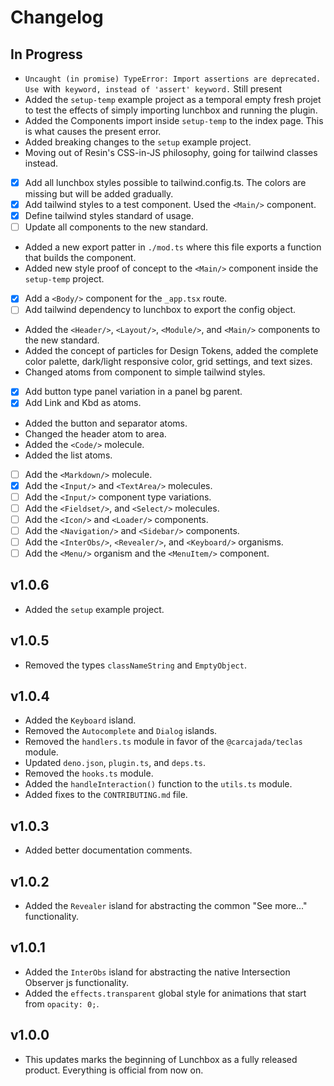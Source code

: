 # Changelog

## In Progress

- `Uncaught (in promise) TypeError: Import assertions are deprecated. Use `with` keyword, instead of 'assert' keyword.` Still present
- Added the `setup-temp` example project as a temporal empty fresh projet to test the effects of simply importing lunchbox and running the plugin.
- Added the Components import inside `setup-temp` to the index page. This is what causes the present error.
- Added breaking changes to the `setup` example project.
- Moving out of Resin's CSS-in-JS philosophy, going for tailwind classes instead.
- [x] Add all lunchbox styles possible to tailwind.config.ts. The colors are missing but will be added gradually.
- [x] Add tailwind styles to a test component. Used the `<Main/>` component.
- [x] Define tailwind styles standard of usage.
- [ ] Update all components to the new standard.
- Added a new export patter in `./mod.ts` where this file exports a function that builds the component.
- Added new style proof of concept to the `<Main/>` component inside the `setup-temp` project.
- [x] Add a `<Body/>` component for the `_app.tsx` route.
- [ ] Add tailwind dependency to lunchbox to export the config object.
- Added the `<Header/>`, `<Layout/>`, `<Module/>`, and `<Main/>` components to the new standard.
- Added the concept of particles for Design Tokens, added the complete color palette, dark/light responsive color, grid settings, and text sizes.
- Changed atoms from component to simple tailwind styles.
- [x] Add button type panel variation in a panel bg parent.
- [x] Add Link and Kbd as atoms.
- Added the button and separator atoms.
- Changed the header atom to area.
- Added the `<Code/>` molecule.
- Added the list atoms.
- [ ] Add the `<Markdown/>` molecule.
- [x] Add the `<Input/>` and `<TextArea/>` molecules.
- [ ] Add the `<Input/>` component type variations.
- [ ] Add the `<Fieldset/>`, and `<Select/>` molecules.
- [ ] Add the `<Icon/>` and `<Loader/>` components.
- [ ] Add the `<Navigation/>` and `<Sidebar/>` components.
- [ ] Add the `<InterObs/>`, `<Revealer/>`, and `<Keyboard/>` organisms.
- [ ] Add the `<Menu/>` organism and the `<MenuItem/>` component.

## v1.0.6

- Added the `setup` example project.

## v1.0.5

- Removed the types `classNameString` and `EmptyObject`.

## v1.0.4

- Added the `Keyboard` island.
- Removed the `Autocomplete` and `Dialog` islands.
- Removed the `handlers.ts` module in favor of the `@carcajada/teclas` module.
- Updated `deno.json`, `plugin.ts`, and `deps.ts`.
- Removed the `hooks.ts` module.
- Added the `handleInteraction()` function to the `utils.ts` module.
- Added fixes to the `CONTRIBUTING.md` file.

## v1.0.3

- Added better documentation comments.

## v1.0.2

- Added the `Revealer` island for abstracting the common "See more..." functionality.

## v1.0.1

- Added the `InterObs` island for abstracting the native Intersection Observer
  js functionality.
- Added the `effects.transparent` global style for animations that start from
  `opacity: 0;`.

## v1.0.0

- This updates marks the beginning of Lunchbox as a fully released product.
  Everything is official from now on.
